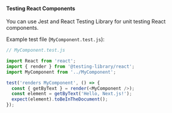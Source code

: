 #### Testing React Components

You can use Jest and React Testing Library for unit testing React components.

Example test file (`MyComponent.test.js`):

```javascript
// MyComponent.test.js

import React from 'react';
import { render } from '@testing-library/react';
import MyComponent from '../MyComponent';

test('renders MyComponent', () => {
  const { getByText } = render(<MyComponent />);
  const element = getByText('Hello, Next.js!');
  expect(element).toBeInTheDocument();
});
